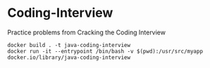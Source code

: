 # Coding-Interview
Practice problems from Cracking the Coding Interview

```
docker build . -t java-coding-interview
docker run -it --entrypoint /bin/bash -v $(pwd):/usr/src/myapp docker.io/library/java-coding-interview 
```